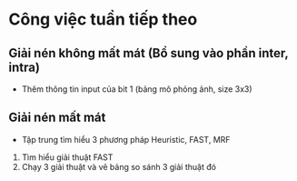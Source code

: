 # Công việc tuần tiếp theo
## Giải nén không mất mát (Bổ sung vào phần inter, intra)
*   Thêm thông tin input của bit 1 (bảng mô phỏng ảnh, size 3x3) 
## Giải nén mất mát 
*   Tập trung tìm hiểu 3 phương pháp Heuristic, FAST, MRF
1. Tìm hiểu giải thuật FAST
2. Chạy 3 giải thuật và vẽ bảng so sánh 3 giải thuật đó
